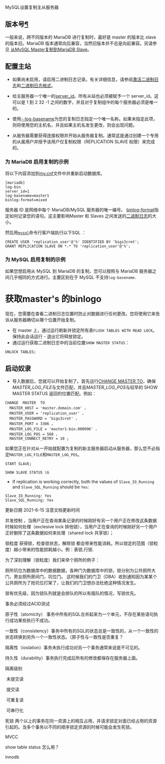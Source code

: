 MySQL设置复制主从服务器

## 版本号[¶](https://mariadb.com/kb/en/setting-up-replication/#versions)

一般来说，跨不同版本的 MariaDB 进行复制时，最好是 master 的版本比 slave 的版本旧。MariaDB 版本通常向后兼容，当然旧版本并不总是向前兼容。另请参见 [从MySQL Master复制到MariaDB Slave](https://mariadb.com/kb/en/setting-up-replication/#replicating-from-mysql-master-to-mariadb-slave)。

## 配置主站

-   如果尚未启用，请启用二进制日志记录。有关详细信息，请参阅[激活二进制日志](https://mariadb.com/kb/en/activating-the-binary-log/)和[二进制日志格式](https://mariadb.com/kb/en/binary-log-formats/)。

-   给主服务器一个唯一的[server_id](https://mariadb.com/kb/en/server-system-variables/#server_id)。所有从站也必须被赋予一个 server_id。这可以是 1 到 2 32 -1 之间的数字，并且对于复制组中的每个服务器必须是唯一的。

-   使用[--log-basename](https://mariadb.com/kb/en/mysqld-options-full-list/#-log-basename)为您的复制日志指定一个唯一名称。如果未指定此项，则将使用您的主机名，并且如果主机名发生更改，则会出现问题。

-   从服务器需要获得连接权限并开始从服务器复制。通常这是通过创建一个专用的从属用户并授予该用户仅复制权限（REPLICATION SLAVE 权限）来完成的。

### 为 MariaDB 启用复制的示例

将以下内容添加到[my.cnf](https://mariadb.com/kb/en/configuring-mariadb-with-mycnf/)文件中并重新启动数据库。

```
[mariadb]
log-bin
server_id=1
log-basename=master1
binlog-format=mixed
```

服务器 ID 是网络中每个 MariaDB/MySQL 服务器的唯一编号。 [binlog-format](https://mariadb.com/kb/en/binary-log-formats/)指定如何记录您的语句。这主要影响Master 和 Slaves 之间发送的[二进制日志](https://mariadb.com/kb/en/binary-log/)的大小。

然后用[`mysql`](https://mariadb.com/kb/en/mysql-command-line-client/)命令行客户端执行以下SQL ：

```
CREATE USER 'replication_user'@'%' IDENTIFIED BY 'bigs3cret';
GRANT REPLICATION SLAVE ON *.* TO 'replication_user'@'%';
```

### 为 MySQL 启用复制的示例

如果您想启用从 MySQL 到 MariaDB 的复制，您可以按照与 MariaDB 服务器之间几乎相同的方式进行。主要区别在于 MySQL 不支持`log-basename`.

# 获取master's 的binlogo



现在，您需要在查看二进制日志位置时防止对数据进行任何更改。您将使用它来告诉从服务器确切从哪个位置开始复制。

-   在 master 上，通过运行刷新并锁定所有表`FLUSH TABLES WITH READ LOCK`。保持此会话运行 - 退出它将释放锁定。
-   通过运行获取二进制日志中的当前位置`SHOW MASTER STATUS`：

```
UNLOCK TABLES;
```



## 启动奴隶

-   导入数据后，您就可以开始复制了。首先运行[CHANGE MASTER TO](https://mariadb.com/kb/en/change-master-to/)，确保*MASTER_LOG_FILE*与文件匹配，并且*MASTER_LOG_POS*与较早的 SHOW MASTER STATUS 返回的位置匹配。例如：

```
CHANGE  MASTER  TO 
  MASTER_HOST = 'master.domain.com' ，
  MASTER_USER = 'replication_user' ，
  MASTER_PASSWORD = 'bigs3cret' ，
  MASTER_PORT = 3306 ，
  MASTER_LOG_FILE = 'master1-bin.000096' ，
  MASTER_LOG_POS = 568 ，
  MASTER_CONNECT_RETRY = 10 ;
```

如果您正在针对从一开始就配置为复制的新主服务器启动从服务器，那么您不必指定`MASTER_LOG_FILE`和`MASTER_LOG_POS`。

```
START SLAVE;
```

```
SHOW SLAVE STATUS \G
```

-   If replication is working correctly, both the values of `Slave_IO_Running` and `Slave_SQL_Running` should be `Yes`:

```
Slave_IO_Running: Yes
Slave_SQL_Running: Yes
```



更新日期 2021-6-15 注意文档更新时间



并发控制 ，当用户正在查询某条记录的时候刚好有另一个用户正在修改这条数据时候如何处理（exclesive lock 排他锁），当用户正在查询的时候刚好另一个用户正好删除了这条数据如何来处理（shared lock 共享锁）；



锁粒度 获得锁，检查锁状态，解除锁 都会带来性能消耗。所以锁定的范围（锁粒度）越小带来的性能损耗越小。例：表锁,行锁.

为了深刻理解（锁粒度）我们来举个厕所的例子：

厕所坑位为数据库中的数据数据，各种门为数据库中的锁，锁分别为公共厕所大门，男女厕所房间门，坑位门。 这时候我们的门卫（DBA）收到通知因为某某个公共厕所为了抢坑位打架了，让我们的门卫想办法杜绝这种情况发生。

锁有优先级，因为锁队列就是会排队的所以有插队的情况，写锁优先。



事务必须经过ACID测试

原子性（atomicity） 事务中所有的SQL合并起来为一个单元，不存在某些语句执行成功某些执行不成功。

一致性（consistency）事务中所有的SQL的状态总是一致性的，从一个一致性的状态转换到另外一个一致性状态。（原子性与一致性是否重复？

隔离性（ioslation）事务未执行成功对另一个事务通常来说是不可见的。

持久性（durability）事务执行完成后所有的修改都保存在服务器上面。



隔离级别

​	未提交读

​	提交读

​	可重复读

​	可串行化



死锁 两个以上的事务在同一资源上的相互占用，并请求锁定对面已经占用的资源引起的。当多个事务以不同的顺序锁定资源的时候可能会发生死锁。



MVCC



show table status 怎么用？



innodb